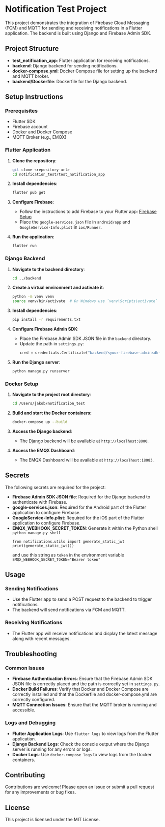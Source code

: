# Notification Test Project

This project demonstrates the integration of Firebase Cloud Messaging (FCM) and MQTT for sending and receiving notifications in a Flutter application. The backend is built using Django and Firebase Admin SDK.

## Project Structure

- **test_notification_app**: Flutter application for receiving notifications.
- **backend**: Django backend for sending notifications.
- **docker-compose.yml**: Docker Compose file for setting up the backend and MQTT broker.
- **backend/Dockerfile**: Dockerfile for the Django backend.

## Setup Instructions

### Prerequisites

- Flutter SDK
- Firebase account
- Docker and Docker Compose
- MQTT Broker (e.g., EMQX)

### Flutter Application

1. **Clone the repository**:
    ```sh
    git clone <repository-url>
    cd notification_test/test_notification_app
    ```

2. **Install dependencies**:
    ```sh
    flutter pub get
    ```

3. **Configure Firebase**:
    - Follow the instructions to add Firebase to your Flutter app: [Firebase Setup](https://firebase.google.com/docs/flutter/setup)
    - Place the `google-services.json` file in `android/app` and `GoogleService-Info.plist` in `ios/Runner`.

4. **Run the application**:
    ```sh
    flutter run
    ```

### Django Backend

1. **Navigate to the backend directory**:
    ```sh
    cd ../backend
    ```

2. **Create a virtual environment and activate it**:
    ```sh
    python -m venv venv
    source venv/bin/activate  # On Windows use `venv\Scripts\activate`
    ```

3. **Install dependencies**:
    ```sh
    pip install -r requirements.txt
    ```

4. **Configure Firebase Admin SDK**:
    - Place the Firebase Admin SDK JSON file in the `backend` directory.
    - Update the path in `settings.py`:
      ```python
      cred = credentials.Certificate("backend/<your-firebase-adminsdk-json>.json")
      ```

5. **Run the Django server**:
    ```sh
    python manage.py runserver
    ```

### Docker Setup

1. **Navigate to the project root directory**:
    ```sh
    cd /Users/jakob/notification_test
    ```

2. **Build and start the Docker containers**:
    ```sh
    docker-compose up --build
    ```

3. **Access the Django backend**:
    - The Django backend will be available at `http://localhost:8000`.

4. **Access the EMQX Dashboard**:
    - The EMQX Dashboard will be available at `http://localhost:18083`.

## Secrets

The following secrets are required for the project:

- **Firebase Admin SDK JSON file**: Required for the Django backend to authenticate with Firebase.
- **google-services.json**: Required for the Android part of the Flutter application to configure Firebase.
- **GoogleService-Info.plist**: Required for the iOS part of the Flutter application to configure Firebase.
- **EMQX_WEBHOOK_SECRET_TOKEN**: Generate it within the Python shell `python manage.py shell`
    ``` 
    from notifications.utils import generate_static_jwt
    print(generate_static_jwt())
    ```
    and use this string as `token` in the environment variable `EMQX_WEBHOOK_SECRET_TOKEN="Bearer token"`

## Usage

### Sending Notifications

- Use the Flutter app to send a POST request to the backend to trigger notifications.
- The backend will send notifications via FCM and MQTT.

### Receiving Notifications

- The Flutter app will receive notifications and display the latest message along with recent messages.

## Troubleshooting

### Common Issues

- **Firebase Authentication Errors**: Ensure that the Firebase Admin SDK JSON file is correctly placed and the path is correctly set in `settings.py`.
- **Docker Build Failures**: Verify that Docker and Docker Compose are correctly installed and that the Dockerfile and docker-compose.yml are correctly configured.
- **MQTT Connection Issues**: Ensure that the MQTT broker is running and accessible.

### Logs and Debugging

- **Flutter Application Logs**: Use `flutter logs` to view logs from the Flutter application.
- **Django Backend Logs**: Check the console output where the Django server is running for any errors or logs.
- **Docker Logs**: Use `docker-compose logs` to view logs from the Docker containers.

## Contributing

Contributions are welcome! Please open an issue or submit a pull request for any improvements or bug fixes.

## License

This project is licensed under the MIT License.
